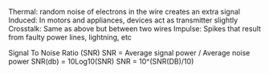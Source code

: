 Thermal: random noise of electrons in the wire creates an extra signal
Induced: In motors and appliances, devices act as transmitter slightly
Crosstalk: Same as above but between two wires
Impulse: Spikes that result from faulty power lines, lightning, etc

Signal To Noise Ratio (SNR) 
SNR = Average signal power / Average noise power
SNR(db) = 10Log10(SNR)
SNR = 10^(SNR(DB)/10)